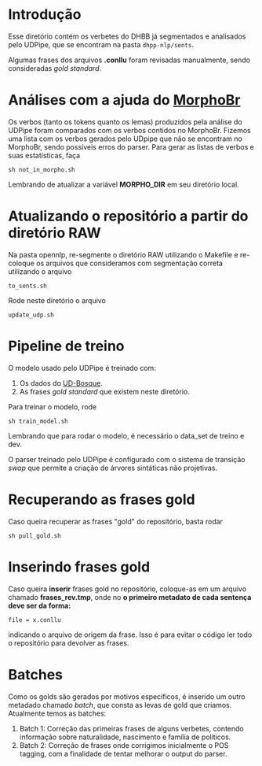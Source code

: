 # Introdução

Esse diretório contém os verbetes do DHBB já segmentados e analisados
pelo UDPipe, que se encontram na pasta ```dhpp-nlp/sents```.

Algumas frases dos arquivos **.conllu** foram revisadas manualmente,
sendo consideradas *gold standard*.

# Análises com a ajuda do [MorphoBr](https://github.com/LFG-PTBR/MorphoBr)

Os verbos (tanto os tokens quanto os lemas) produzidos pela análise do
UDPipe foram comparados com os verbos contidos no MorphoBr.  Fizemos
uma lista com os verbos gerados pelo UDpipe que não se encontram no
MorphoBr, sendo possíveis erros do parser.  Para gerar as listas de
verbos e suas estatísticas, faça

``` sh not_in_morpho.sh ```

Lembrando de atualizar a variável **MORPHO_DIR** em seu diretório
local.

# Atualizando o repositório a partir do diretório RAW

Na pasta opennlp, re-segmente o diretório RAW utilizando o Makefile e
re-coloque os arquivos que consideramos com segmentação correta
utilizando o arquivo

```to_sents.sh```

Rode neste diretório o arquivo

```update_udp.sh```


# Pipeline de treino

O modelo usado pelo UDPipe é treinado com:

1. Os dados do [UD-Bosque](https://github.com/UniversalDependencies/UD_Portuguese-Bosque).
1. As frases *gold standard* que existem neste diretório.

Para treinar o modelo, rode

``` sh train_model.sh ```

Lembrando que para rodar o modelo, é necessário o data_set de treino e
dev.

O parser treinado pelo UDPipe é configurado com o sistema de transição
*swap* que permite a criação de árvores sintáticas não projetivas.

# Recuperando as frases gold

Caso queira recuperar as frases "gold" do repositório, basta rodar

``` sh pull_gold.sh ```

# Inserindo frases gold

Caso queira **inserir** frases gold no repositório, coloque-as em um
arquivo chamado **frases_rev.tmp**, onde no **o primeiro metadato de
cada sentença deve ser da forma:**

``` file = x.conllu ```

indicando o arquivo de origem da frase. Isso é para evitar o código
ler todo o repositório para devolver as frases.

# Batches

Como os golds são gerados por motivos específicos, é inserido um outro
metadado chamado *batch*, que consta as levas de gold que
criamos. Atualmente temos as batches:

1. Batch 1: Correção das primeiras frases de alguns verbetes, contendo
   informação sobre naturalidade, nascimento e família de políticos.
1. Batch 2: Correção de frases onde corrigimos inicialmente o POS
   tagging, com a finalidade de tentar melhorar o output do parser.

